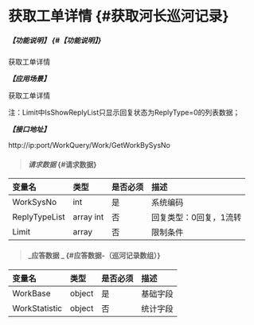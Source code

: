 # 获取工单详情 {#获取河长巡河记录}

##### _【功能说明】_ {#【功能说明】}

获取工单详情

_**【应用场景】**_

获取工单详情

注：Limit中IsShowReplyList只显示回复状态为ReplyType=0的列表数据；

_**【接口地址】**_

http://ip:port/WorkQuery/Work/GetWorkBySysNo

> #### _请求数据_ {#请求数据}

| 变量名 | 类型 | 是否必须 | 描述 |
| :--- | :--- | :--- | :--- |
| WorkSysNo | int | 是 | 系统编码 |
| ReplyTypeList | array int | 否 | 回复类型：0回复，1流转 |
| Limit | array | 否 | 限制条件 |

> #### _应答数据 _ {#应答数据-（巡河记录数组）}

| 变量名 | 类型 | 是否必须 | 描述 |
| :--- | :--- | :--- | :--- |
| WorkBase | object | 是 | 基础字段 |
| WorkStatistic | object | 否 | 统计字段 |



